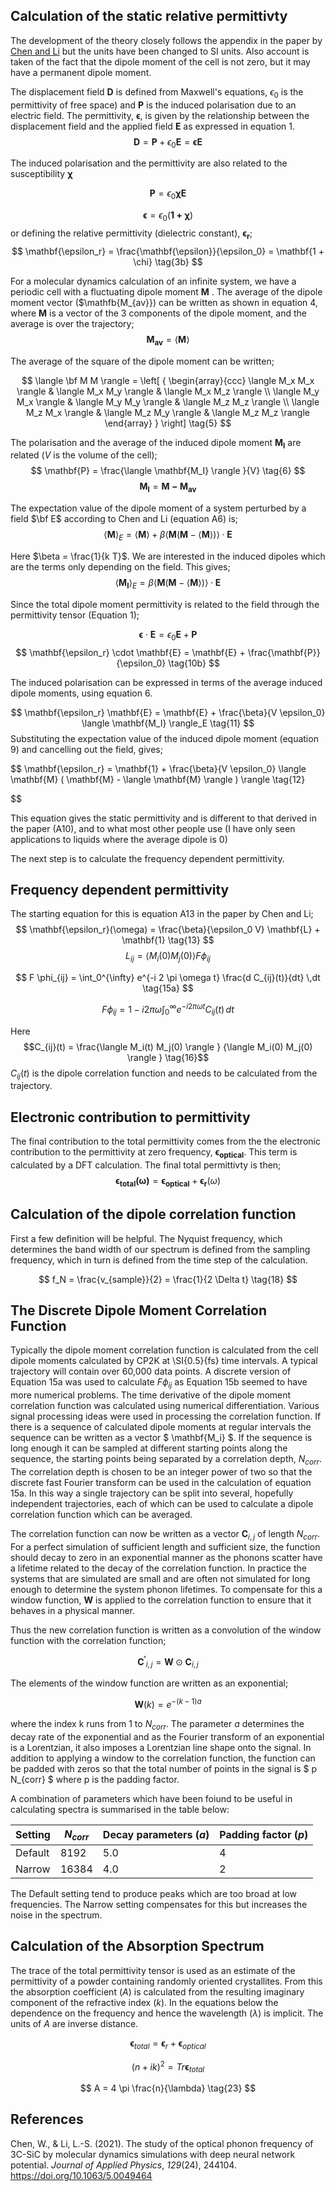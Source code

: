 ## Calculation of the static relative permittivty

The development of the theory closely follows the appendix in the paper by [Chen and Li](file:///home/john/Documents/Theory/Infrared/SingleCrystals/5.0049464.pdf) but the units have been changed to SI units.  Also account is taken of the fact that the dipole moment of the cell is not zero, but it may have a permanent dipole moment.

The displacement field $\mathbf{D}$ is defined from Maxwell's equations, $\epsilon_0$ is the permittivity of free space) and $\mathbf{P}$ is the induced polarisation due to an electric field.  The permittivity, $\mathbf{\epsilon}$, is given by the relationship between the displacement field and the applied field $\mathbf{E}$ as expressed in equation 1.
$$
\mathbf{D} = \mathbf{P} + \epsilon_0 \mathbf{E} = \mathbf{\epsilon} \mathbf{E} \tag{1}
$$

The induced polarisation and the permittivity are also related to the susceptibility $\mathbf{\chi}$ 

$$
 \mathbf{P} = \epsilon_0 \mathbf{\chi} \mathbf{E} \tag{2}
$$

$$
 \mathbf{\epsilon} = \epsilon_0 ( \mathbf{1 + \chi} ) \tag{3a}
$$
or defining the relative permittivity (dielectric constant), $\mathbf{\epsilon_r}$;
$$
 \mathbf{\epsilon_r} = \frac{\mathbf{\epsilon}}{\epsilon_0} =  \mathbf{1 + \chi} \tag{3b}
$$

For a molecular dynamics calculation of an infinite system, we have a periodic cell with a fluctuating dipole moment $\mathbf{M}$ .  The average of the dipole moment vector ($\mathfb{M_{av}}) can be written as shown in equation 4, where $\mathbf{M}$ is a vector of the 3 components of the dipole moment, and the average is over the trajectory;
$$
\mathbf{M_{av}} = \langle \mathbf{M} \rangle \tag{4}
$$

The average of the square of the dipole moment can be written;

$$
\langle \bf M M \rangle = \left[ { \begin{array}{ccc}
\langle M_x M_x \rangle & \langle M_x M_y \rangle & \langle M_x M_z \rangle \\
\langle M_y M_x \rangle & \langle M_y M_y \rangle & \langle M_z M_z \rangle \\
\langle M_z M_x \rangle & \langle M_z M_y \rangle & \langle M_z M_z \rangle 
\end{array} } \right] \tag{5}
$$

The polarisation and the average of the induced dipole moment $\mathbf{M_I}$ are related ($V$ is the volume of the cell);
$$
\mathbf{P} = \frac{\langle \mathbf{M_I} \rangle }{V} \tag{6}
$$
$$
\mathbf{M_I} = \mathbf{ M - M_{av}} \tag{7}
$$

The expectation value of the dipole moment of a system perturbed by a field $\bf E$ according to Chen and Li (equation A6) is;
$$
\langle \mathbf{M} \rangle_E = \langle\mathbf{M}\rangle + \beta \langle \mathbf{M} ( \mathbf{M} - \langle \mathbf{M} \rangle ) \rangle \cdot \mathbf{E} \tag{8}
$$

Here $\beta = \frac{1}{k T}$.   We are interested in the induced dipoles which are the terms only depending on the field.  This gives;
$$
\langle \mathbf{M_I} \rangle_E =  \beta \langle \mathbf{M} ( \mathbf{M} - \langle \mathbf{M} \rangle ) \rangle \cdot \mathbf{E} \tag{9}
$$

Since the total dipole moment permittivity is related to the field through the permittivity tensor (Equation 1);

$$
\mathbf{\epsilon} \cdot \mathbf{E} = \epsilon_0 \mathbf{E} + \mathbf{P} \tag{10a}
$$
$$
\mathbf{\epsilon_r} \cdot \mathbf{E} = \mathbf{E} + \frac{\mathbf{P}}{\epsilon_0} \tag{10b}
$$

The induced polarisation can be expressed in terms of the average induced dipole moments, using equation 6.

$$
\mathbf{\epsilon_r} \mathbf{E} = \mathbf{E} + \frac{\beta}{V \epsilon_0} \langle \mathbf{M_I} \rangle_E \tag{11}
$$
Substituting the expectation value of the induced dipole moment (equation 9) and cancelling out the field, gives;

$$
\mathbf{\epsilon_r} = \mathbf{1} + \frac{\beta}{V \epsilon_0}
\langle \mathbf{M} ( \mathbf{M} - \langle \mathbf{M} \rangle ) \rangle \tag{12}

$$

This equation gives the static permittivity and is different to that derived in the paper (A10), and to what most other people use (I have only seen applications to liquids where the average dipole is 0)

The next step is to calculate the frequency dependent permittivity.

## Frequency dependent permittivity
The starting equation for this is equation A13 in the paper by Chen and Li;
$$
\mathbf{\epsilon_r}(\omega) = \frac{\beta}{\epsilon_0 V} \mathbf{L} + \mathbf{1} \tag{13}
$$
$$
L_{ij} = \langle M_i(0) M_j(0) \rangle F \phi_{ij} \tag{14}
$$

$$
F \phi_{ij} = \int_0^{\infty} 
e^{-i 2 \pi \omega t}
\frac{d C_{ij}(t)}{dt}
\,dt \tag{15a}
$$

$$
F \phi_{ij} = 1 - i 2 \pi \omega \int_0^{\infty} 
e^{-i 2 \pi \omega t}
C_{ij}(t)
\,dt \tag{15b}
$$



Here  $$C_{ij}(t) = \frac{\langle M_i(t) M_j(0) \rangle } {\langle M_i(0) M_j(0) \rangle } \tag{16}$$ 
$C_{ij}(t)$ is the dipole correlation function and needs to be calculated from the trajectory.  

## Electronic contribution to permittivity

The final contribution to the total permittivity comes from the the electronic contribution to the permittivity at zero frequency, $\mathbf{\epsilon_{optical}}$.  This term is calculated by a DFT calculation.  The final total permittivty is then;
$$\mathbf{\epsilon_{total}(\omega)}=\mathbf{\epsilon_{optical}}+\mathbf{\epsilon_r}(\omega) \tag{17}
$$
## Calculation of the dipole correlation function
First a few definition will be helpful.  The Nyquist frequency, which determines the band width of our spectrum is defined from the sampling frequency, which in turn is defined from the time step of the calculation.

$$
f_N = \frac{v_{sample}}{2} = \frac{1}{2 \Delta t} \tag{18}
$$
## The Discrete Dipole Moment Correlation Function
Typically the dipole moment correlation function is calculated from the cell dipole moments calculated by CP2K at \SI{0.5}{fs} time intervals.  A typical trajectory will contain over 60,000 data points.
A discrete version of Equation 15a was used to calculate $F \phi_{ij}$ as Equation 15b seemed to have more numerical problems.
The time derivative of the dipole moment correlation function was calculated using numerical differentiation.
Various signal processing ideas were used in processing the correlation function.
If there is a sequence of calculated dipole moments at regular intervals the sequence can be written as a vector $ \mathbf{M_i} $.
If the sequence is long enough it can be sampled at different starting points along the sequence, the starting points being separated by a correlation depth, $N_{corr}$.
The correlation depth is chosen to be an integer power of two so that the discrete fast Fourier transform can be used in the calculation of equation 15a.
In this way a single trajectory can be split into several, hopefully independent trajectories, each of which can be used to calculate a dipole correlation function which can be averaged.

The correlation function can now be written as a vector $\mathbf{C}_{i,j}$ of length $N_{corr}$.  
For a perfect simulation of sufficient length and sufficient size, the function should decay to zero in an exponential manner as the phonons scatter have a lifetime related to the decay of the correlation function.
In practice the systems that are simulated are small and are often not simulated for long enough to determine the system phonon lifetimes.
To compensate for this a window function, $\mathbf{W}$ is applied to the correlation function to ensure that it behaves in a physical manner.

Thus the new correlation function is written as a convolution of the window function with the correlation function;

$$
\mathbf{C^{'}}_{i,j} = \mathbf{W} \odot \mathbf{C}_{i,j} \tag{19}
$$

The elements of the window function are written as an exponential;

$$
\mathbf{W}(k) = e^{-(k-1) a} \tag{20}
$$

where the index k runs from 1 to $N_{corr}$.
The parameter $a$ determines the decay rate of the exponential and as the Fourier transform of an exponential is a Lorentzian, it also imposes a Lorentzian line shape onto the signal.
In addition to applying a window to the correlation function, the function can be padded with zeros so that the total number of points in the signal is $ p N_{corr} $ where p is the padding factor.

A combination of parameters which have been foiund to be useful in calculating spectra is summarised in the table below:

   | Setting | $N_{corr}$ | Decay parameters ($a$) | Padding factor ($p$) |
   | ------- | ---------- | ---------------------- | -------------------- |
   | Default | 8192       | 5.0                    | 4                    |
   | Narrow  | 16384      | 4.0                   |  2                    |

The Default setting tend to produce peaks which are too broad at low frequencies.  The Narrow setting compensates for this but increases the noise in the spectrum.

## Calculation of the Absorption Spectrum

The trace of the total permittivity tensor is used as an estimate of the permittivity of a powder containing randomly oriented crystallites.
From this the absorption coefficient ($A$) is calculated from the resulting imaginary component of the refractive index ($k$).
In the equations below the dependence on the frequency and hence the wavelength ($\lambda$) is implicit.  The units of $A$ are inverse distance.

$$
\mathbf{\epsilon}_{total} = \mathbf{\epsilon}_r + \mathbf{\epsilon}_{optical} \tag{21}
$$

$$
(n + i k)^2  = Tr{\mathbf{\epsilon}_{total} } \tag{22}
$$

$$
A  = 4 \pi \frac{n}{\lambda} \tag{23}
$$

## References

Chen, W., & Li, L.-S. (2021). The study of the optical phonon frequency of 3C-SiC by molecular dynamics simulations with deep neural network potential. _Journal of Applied Physics_, _129_(24), 244104. https://doi.org/10.1063/5.0049464